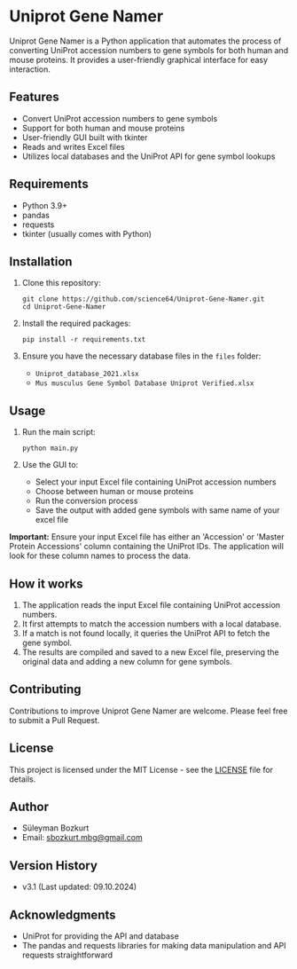 # Uniprot Gene Namer

Uniprot Gene Namer is a Python application that automates the process of converting UniProt accession numbers to gene symbols for both human and mouse proteins. It provides a user-friendly graphical interface for easy interaction.

## Features

- Convert UniProt accession numbers to gene symbols
- Support for both human and mouse proteins
- User-friendly GUI built with tkinter
- Reads and writes Excel files
- Utilizes local databases and the UniProt API for gene symbol lookups

## Requirements

- Python 3.9+
- pandas
- requests
- tkinter (usually comes with Python)

## Installation

1. Clone this repository:
   ```
   git clone https://github.com/science64/Uniprot-Gene-Namer.git
   cd Uniprot-Gene-Namer
   ```

2. Install the required packages:
   ```
   pip install -r requirements.txt
   ```

3. Ensure you have the necessary database files in the `files` folder:
   - `Uniprot_database_2021.xlsx`
   - `Mus musculus Gene Symbol Database Uniprot Verified.xlsx`

## Usage

1. Run the main script:
   ```
   python main.py
   ```

2. Use the GUI to:
   - Select your input Excel file containing UniProt accession numbers
   - Choose between human or mouse proteins
   - Run the conversion process
   - Save the output with added gene symbols with same name of your excel file

**Important:** Ensure your input Excel file has either an 'Accession' or 'Master Protein Accessions' column containing the UniProt IDs. The application will look for these column names to process the data.

## How it works

1. The application reads the input Excel file containing UniProt accession numbers.
2. It first attempts to match the accession numbers with a local database.
3. If a match is not found locally, it queries the UniProt API to fetch the gene symbol.
4. The results are compiled and saved to a new Excel file, preserving the original data and adding a new column for gene symbols.

## Contributing

Contributions to improve Uniprot Gene Namer are welcome. Please feel free to submit a Pull Request.

## License

This project is licensed under the MIT License - see the [LICENSE](LICENSE) file for details.

## Author

- Süleyman Bozkurt
- Email: sbozkurt.mbg@gmail.com

## Version History

- v3.1 (Last updated: 09.10.2024)

## Acknowledgments

- UniProt for providing the API and database
- The pandas and requests libraries for making data manipulation and API requests straightforward